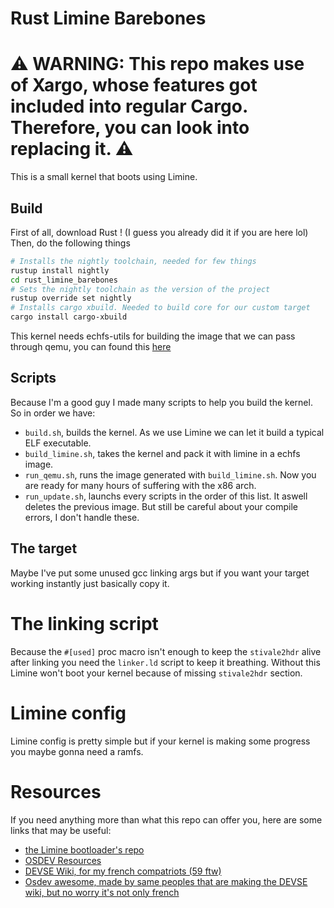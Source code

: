 # Rust Limine Barebones

# ⚠️ WARNING: This repo makes use of Xargo, whose features got included into regular Cargo. Therefore, you can look into replacing it. ⚠️ 

This is a small kernel that boots using Limine.

## Build

First of all, download Rust ! (I guess you already did it if you are here lol)
Then, do the following things
```sh
# Installs the nightly toolchain, needed for few things
rustup install nightly
cd rust_limine_barebones
# Sets the nightly toolchain as the version of the project 
rustup override set nightly
# Installs cargo xbuild. Needed to build core for our custom target
cargo install cargo-xbuild
```

This kernel needs echfs-utils for building the image that we can pass through qemu, you can found this [here](https://github.com/echfs/echfs)

## Scripts

Because I'm a good guy I made many scripts to help you build the kernel. So in order we have:

- ``build.sh``, builds the kernel. As we use Limine we can let it build a typical ELF executable.
- ``build_limine.sh``, takes the kernel and pack it with limine in a echfs image.
- ``run_qemu.sh``, runs the image generated with ``build_limine.sh``. Now you are ready for many hours of suffering with the x86 arch.
- ``run_update.sh``, launchs every scripts in the order of this list. It aswell deletes the previous image. But still be careful about your compile errors, I don't handle these.

## The target

Maybe I've put some unused gcc linking args but if you want your target working instantly just basically copy it.

# The linking script

Because the ``#[used]`` proc macro isn't enough to keep the ``stivale2hdr`` alive after linking you need the ``linker.ld`` script to keep it breathing. Without this Limine won't boot your kernel because of missing ``stivale2hdr`` section.

# Limine config

Limine config is pretty simple but if your kernel is making some progress you maybe gonna need a ramfs.

# Resources

If you need anything more than what this repo can offer you, here are some links that may be useful:
- [the Limine bootloader's repo](https://github.com/limine-bootloader/limine)
- [OSDEV Resources](https://wiki.osdev.org/Main_Page)
- [DEVSE Wiki, for my french compatriots (59 ftw)](https://devse.wiki/)
- [Osdev awesome, made by same peoples that are making the DEVSE wiki, but no worry it's not only french](https://github.com/developpement-systeme-exploitation/awesome)
